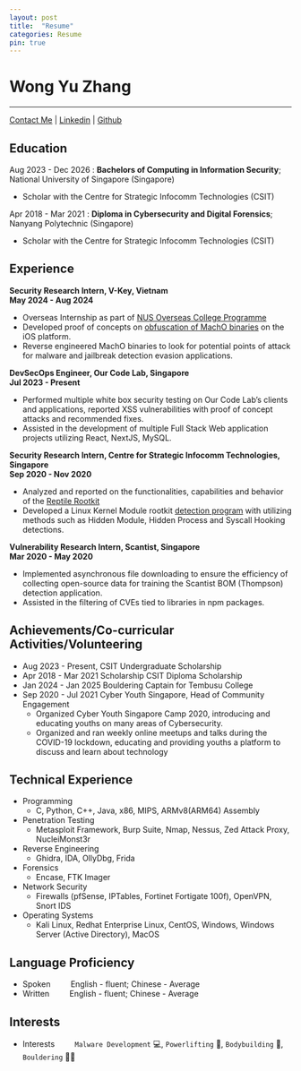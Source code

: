 ```yaml
---
layout: post
title:  "Resume"
categories: Resume
pin: true
---
```

Wong Yu Zhang
============
-------------------
[Contact Me](mailto:wongyuzhang@u.nus.edu) | [Linkedin](https://www.linkedin.com/in/wong-yu-zhang/) | [Github](https://github.com/Fieash)

Education
---------

Aug 2023 - Dec 2026
:   **Bachelors of Computing in Information Security**; National University of Singapore (Singapore)
* Scholar with the Centre for Strategic Infocomm Technologies (CSIT)

Apr 2018 - Mar 2021
:   **Diploma in Cybersecurity and Digital Forensics**; Nanyang Polytechnic (Singapore)
* Scholar with the Centre for Strategic Infocomm Technologies (CSIT)

Experience
----------

**Security Research Intern, V-Key, Vietnam**\
**May 2024 - Aug 2024**
* Overseas Internship as part of [NUS Overseas College Programme](https://enterprise.nus.edu.sg/education-programmes/nus-overseas-colleges/)
* Developed proof of concepts on [obfuscation of MachO binaries](https://fieash.github.io/MachO_Binary_Obfuscation/) on the iOS platform.
* Reverse engineered MachO binaries to look for potential points of attack for malware and jailbreak detection evasion applications.

**DevSecOps Engineer, Our Code Lab, Singapore**\
**Jul 2023 - Present**
* Performed multiple white box security testing on Our Code Lab’s clients and applications, reported XSS vulnerabilities with proof of concept attacks and recommended fixes.
* Assisted in the development of multiple Full Stack Web application projects utilizing React, NextJS, MySQL.

**Security Research Intern, Centre for Strategic Infocomm Technologies, Singapore**\
**Sep 2020 - Nov 2020**
* Analyzed and reported on the functionalities, capabilities and behavior of the [Reptile Rootkit][reptileRootkit]
* Developed a Linux Kernel Module rootkit [detection program][detProgram] with utilizing methods such as Hidden Module, Hidden Process and Syscall Hooking detections.

[reptileRootkit]: https://github.com/f0rb1dd3n/Reptile
[detProgram]: https://github.com/Fieash/InternshipProject

**Vulnerability Research Intern, Scantist, Singapore**\
**Mar 2020 - May 2020**
* Implemented asynchronous file downloading to ensure the efficiency of collecting open-source data for training the Scantist BOM (Thompson) detection application.
* Assisted in the filtering of CVEs tied to libraries in npm packages.


Achievements/Co-curricular Activities/Volunteering
--------------------------------------------------

- Aug 2023 - Present, CSIT Undergraduate Scholarship
- Apr 2018 - Mar 2021 Scholarship CSIT Diploma Scholarship
- Jan 2024 - Jan 2025 Bouldering Captain for Tembusu College
- Sep 2020 - Jul 2021 Cyber Youth Singapore, Head of Community Engagement
    * Organized Cyber Youth Singapore Camp 2020, introducing and educating youths on many areas of Cybersecurity.
    * Organized and ran weekly online meetups and talks during the COVID-19 lockdown, educating and providing youths a platform to discuss and learn about technology

Technical Experience
--------------------

- Programming
    - C, Python, C++, Java, x86, MIPS, ARMv8(ARM64) Assembly
- Penetration Testing
    - Metasploit Framework, Burp Suite, Nmap, Nessus, Zed Attack Proxy, NucleiMonst3r
- Reverse Engineering
    - Ghidra, IDA, OllyDbg, Frida
- Forensics
    - Encase, FTK Imager
- Network Security
    - Firewalls (pfSense, IPTables, Fortinet Fortigate 100f), OpenVPN, Snort IDS
- Operating Systems
    - Kali Linux, Redhat Enterprise Linux, CentOS, Windows, Windows Server (Active Directory), MacOS

<!--
Rootkit!
:   Tried developing a LKM rootkit with reverse shell capabilities!
    * LKM rootkit based off the reptile rootkit
    * Hiding and kmatryoshka stacked loading -->



Language Proficiency
--------------------
- Spoken &emsp;&emsp; English - fluent; Chinese - Average
- Written &emsp;&emsp; English - fluent; Chinese - Average

Interests
---------
- Interests &emsp;&emsp; `Malware Development` 💻, `Powerlifting` 💪, `Bodybuilding` 🤩, `Bouldering` 🧗‍♂️
